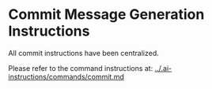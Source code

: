 # Commit Message Generation Instructions

All commit instructions have been centralized.

Please refer to the command instructions at: [../.ai-instructions/commands/commit.md](../.ai-instructions/commands/commit.md)
